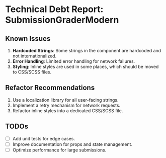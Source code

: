 # Technical Debt Report: SubmissionGraderModern

## Known Issues

1. **Hardcoded Strings**: Some strings in the component are hardcoded and not internationalized.
2. **Error Handling**: Limited error handling for network failures.
3. **Styling**: Inline styles are used in some places, which should be moved to CSS/SCSS files.

## Refactor Recommendations

1. Use a localization library for all user-facing strings.
2. Implement a retry mechanism for network requests.
3. Refactor inline styles into a dedicated CSS/SCSS file.

## TODOs

- [ ] Add unit tests for edge cases.
- [ ] Improve documentation for props and state management.
- [ ] Optimize performance for large submissions.